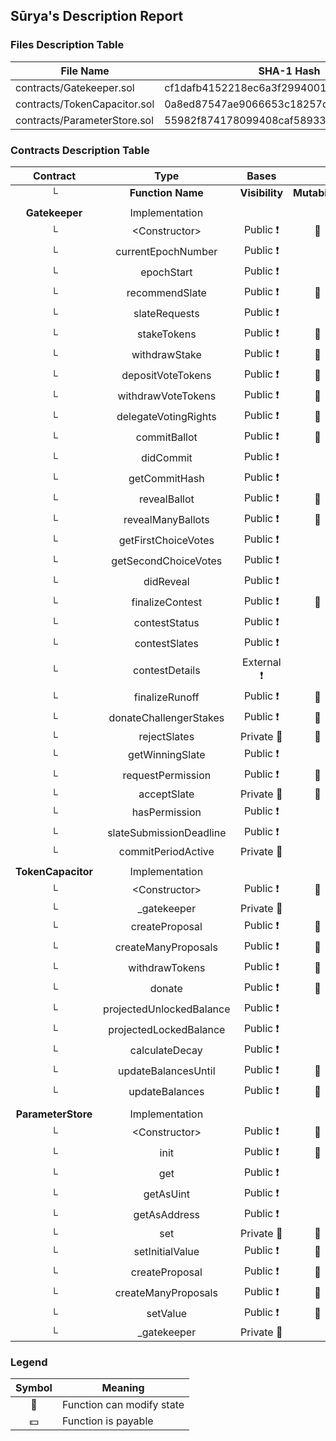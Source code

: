 ## Sūrya's Description Report

### Files Description Table


|  File Name  |  SHA-1 Hash  |
|-------------|--------------|
| contracts/Gatekeeper.sol | cf1dafb4152218ec6a3f2994001e365c2cc3b389 |
| contracts/TokenCapacitor.sol | 0a8ed87547ae9066653c18257dd560bf378ed1c1 |
| contracts/ParameterStore.sol | 55982f874178099408caf589338851b517cf3096 |


### Contracts Description Table


|  Contract  |         Type        |       Bases      |                  |                 |
|:----------:|:-------------------:|:----------------:|:----------------:|:---------------:|
|     └      |  **Function Name**  |  **Visibility**  |  **Mutability**  |  **Modifiers**  |
||||||
| **Gatekeeper** | Implementation |  |||
| └ | \<Constructor\> | Public ❗️ | 🛑  | |
| └ | currentEpochNumber | Public ❗️ |   |NO❗️ |
| └ | epochStart | Public ❗️ |   |NO❗️ |
| └ | recommendSlate | Public ❗️ | 🛑  |NO❗️ |
| └ | slateRequests | Public ❗️ |   |NO❗️ |
| └ | stakeTokens | Public ❗️ | 🛑  |NO❗️ |
| └ | withdrawStake | Public ❗️ | 🛑  |NO❗️ |
| └ | depositVoteTokens | Public ❗️ | 🛑  |NO❗️ |
| └ | withdrawVoteTokens | Public ❗️ | 🛑  |NO❗️ |
| └ | delegateVotingRights | Public ❗️ | 🛑  |NO❗️ |
| └ | commitBallot | Public ❗️ | 🛑  |NO❗️ |
| └ | didCommit | Public ❗️ |   |NO❗️ |
| └ | getCommitHash | Public ❗️ |   |NO❗️ |
| └ | revealBallot | Public ❗️ | 🛑  |NO❗️ |
| └ | revealManyBallots | Public ❗️ | 🛑  |NO❗️ |
| └ | getFirstChoiceVotes | Public ❗️ |   |NO❗️ |
| └ | getSecondChoiceVotes | Public ❗️ |   |NO❗️ |
| └ | didReveal | Public ❗️ |   |NO❗️ |
| └ | finalizeContest | Public ❗️ | 🛑  |NO❗️ |
| └ | contestStatus | Public ❗️ |   |NO❗️ |
| └ | contestSlates | Public ❗️ |   |NO❗️ |
| └ | contestDetails | External ❗️ |   |NO❗️ |
| └ | finalizeRunoff | Public ❗️ | 🛑  |NO❗️ |
| └ | donateChallengerStakes | Public ❗️ | 🛑  |NO❗️ |
| └ | rejectSlates | Private 🔐 | 🛑  | |
| └ | getWinningSlate | Public ❗️ |   |NO❗️ |
| └ | requestPermission | Public ❗️ | 🛑  |NO❗️ |
| └ | acceptSlate | Private 🔐 | 🛑  | |
| └ | hasPermission | Public ❗️ |   |NO❗️ |
| └ | slateSubmissionDeadline | Public ❗️ |   |NO❗️ |
| └ | commitPeriodActive | Private 🔐 |   | |
||||||
| **TokenCapacitor** | Implementation |  |||
| └ | \<Constructor\> | Public ❗️ | 🛑  | |
| └ | _gatekeeper | Private 🔐 |   | |
| └ | createProposal | Public ❗️ | 🛑  |NO❗️ |
| └ | createManyProposals | Public ❗️ | 🛑  |NO❗️ |
| └ | withdrawTokens | Public ❗️ | 🛑  |NO❗️ |
| └ | donate | Public ❗️ | 🛑  |NO❗️ |
| └ | projectedUnlockedBalance | Public ❗️ |   |NO❗️ |
| └ | projectedLockedBalance | Public ❗️ |   |NO❗️ |
| └ | calculateDecay | Public ❗️ |   |NO❗️ |
| └ | updateBalancesUntil | Public ❗️ | 🛑  |NO❗️ |
| └ | updateBalances | Public ❗️ | 🛑  |NO❗️ |
||||||
| **ParameterStore** | Implementation |  |||
| └ | \<Constructor\> | Public ❗️ | 🛑  | |
| └ | init | Public ❗️ | 🛑  |NO❗️ |
| └ | get | Public ❗️ |   |NO❗️ |
| └ | getAsUint | Public ❗️ |   |NO❗️ |
| └ | getAsAddress | Public ❗️ |   |NO❗️ |
| └ | set | Private 🔐 | 🛑  | |
| └ | setInitialValue | Public ❗️ | 🛑  |NO❗️ |
| └ | createProposal | Public ❗️ | 🛑  |NO❗️ |
| └ | createManyProposals | Public ❗️ | 🛑  |NO❗️ |
| └ | setValue | Public ❗️ | 🛑  |NO❗️ |
| └ | _gatekeeper | Private 🔐 |   | |


### Legend

|  Symbol  |  Meaning  |
|:--------:|-----------|
|    🛑    | Function can modify state |
|    💵    | Function is payable |
